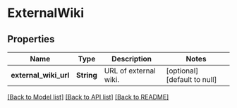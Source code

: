 # ExternalWiki
## Properties

| Name | Type | Description | Notes |
|------------ | ------------- | ------------- | -------------|
| **external\_wiki\_url** | **String** | URL of external wiki. | [optional] [default to null] |

[[Back to Model list]](../README.md#documentation-for-models) [[Back to API list]](../README.md#documentation-for-api-endpoints) [[Back to README]](../README.md)

